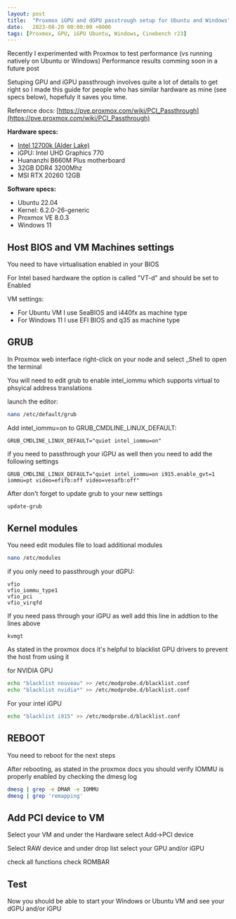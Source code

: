 ```yaml
---
layout: post
title:  "Proxmox iGPU and dGPU passtrough setup for Ubuntu and Windows"
date:   2023-08-20 00:00:00 +0000
tags: [Proxmox, GPU, iGPU Ubuntu, Windows, Cinebench r23]
---
```



Recently I experimented with Proxmox to test performance (vs running natively on Ubuntu or Windows)
Performance results comming soon in a future post

Setuping GPU and iGPU passthrough involves quite a lot of details to get right so I made this guide for people who has similar hardware as mine (see specs below), hopefuly it saves you time.



Reference docs:
[https://pve.proxmox.com/wiki/PCI_Passthrough](https://pve.proxmox.com/wiki/PCI_Passthrough)

**Hardware specs:**
*   [Intel 12700k (Alder Lake)](https://ark.intel.com/content/www/us/en/ark/products/134594/intel-core-i712700k-processor-25m-cache-up-to-5-00-ghz.html)
*   iGPU: Intel UHD Graphics 770
*   Huananzhi B660M Plus motherboard
*   32GB DDR4 3200Mhz
*   MSI RTX 20260 12GB

**Software specs:**
*   Ubuntu 22.04
*   Kernel: 6.2.0-26-generic
*   Proxmox VE 8.0.3
*   Windows 11



## Host BIOS and VM Machines settings

You need to have virtualisation enabled in your BIOS

For Intel based hardware the option is called "VT-d" and should be set to Enabled

VM settings:
*   For Ubuntu VM I use SeaBIOS and i440fx as machine type
*   For Windows 11 I use EFI BIOS and q35 as machine type


## GRUB

In Proxmox web interface right-click on your node and select _Shell to open the terminal

You will need to edit grub to enable intel_iommu which supports virtual to phsyical address translations 

launch the editor:
```bash
nano /etc/default/grub
```
Add intel_iommu=on to GRUB_CMDLINE_LINUX_DEFAULT:
```
GRUB_CMDLINE_LINUX_DEFAULT="quiet intel_iommu=on"
```

if you need to passthrough your iGPU as well then you need to add the following settings
```
GRUB_CMDLINE_LINUX_DEFAULT="quiet intel_iommu=on i915.enable_gvt=1 iommu=pt video=efifb:off video=vesafb:off"
```

After don't forget to update grub to your new settings
```bash
update-grub
```




## Kernel modules

You need edit modules file to load additional modules

```bash
nano /etc/modules
```

if you only need to passthrough your dGPU:

```
vfio
vfio_iommu_type1
vfio_pci
vfio_virqfd
```

If you need pass through your iGPU as well add this line in addtion to the lines above
```
kvmgt
```

As stated in the proxmox docs it's helpful to blacklist GPU drivers to prevent the host from using it

for NVIDIA GPU
```bash
echo "blacklist nouveau" >> /etc/modprobe.d/blacklist.conf 
echo "blacklist nvidia*" >> /etc/modprobe.d/blacklist.conf 
```

For your intel iGPU
```bash
echo "blacklist i915" >> /etc/modprobe.d/blacklist.conf
```


## REBOOT

You need to reboot for the next steps

After rebooting, as stated in the proxmox docs you should verify IOMMU is properly enabled by checking the dmesg log

```bash
dmesg | grep -e DMAR -e IOMMU
dmesg | grep 'remapping'
```

## Add PCI device to VM

Select your VM and under the Hardware select Add->PCI device

Select RAW device and under drop list select your GPU and/or iGPU

check all functions
check ROMBAR

## Test

Now you should be able to start your Windows or Ubuntu VM and see your dGPU and/or iGPU